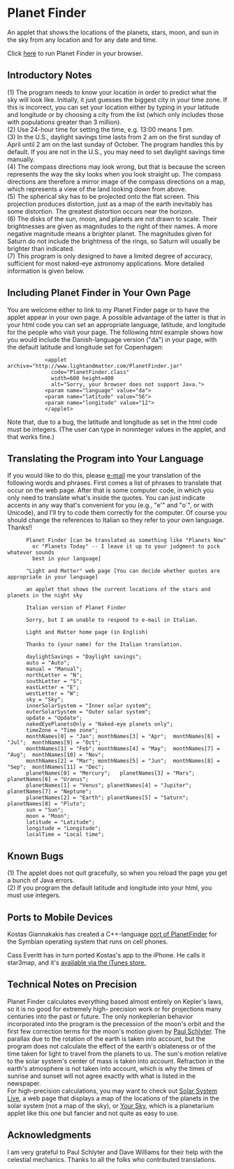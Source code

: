 Planet Finder
=============

An applet that shows the locations of the planets, stars, moon, and sun in the
sky from any location and for any date and time.

Click [here](http://www.lightandmatter.com/planetfinder/en/) to run Planet Finder
in your browser.

Introductory Notes
------------------

(1) The program needs to know your location in order to predict what the
sky will look like. Initially, it just guesses the biggest city in your
time zone. If this is incorrect, you can set your location either by
typing in your latitude and longitude or by choosing a city from the
list (which only includes those with populations greater than 3
million).  
 (2) Use 24-hour time for setting the time, e.g. 13:00 means 1 pm.  
 (3) In the U.S., daylight savings time lasts from 2 am on the first
sunday of April until 2 am on the last sunday of October. The program
handles this by default. If you are not in the U.S., you may need to set
daylight savings time manually.  
 (4) The compass directions may look wrong, but that is because the
screen represents the way the sky looks when you look straight up. The
compass directions are therefore a mirror image of the compass
directions on a map, which represents a view of the land looking down
from above.  
 (5) The spherical sky has to be projected onto the flat screen. This
projection produces distortion, just as a map of the earth inevitably
has some distortion. The greatest distortion occurs near the horizon.  
 (6) The disks of the sun, moon, and planets are not drawn to scale.
Their brightnesses are given as magnitudes to the right of their names.
A more negative magnitude means a brighter planet. The magnitudes given
for Saturn do not include the brightness of the rings, so Saturn will
usually be brighter than indicated.  
 (7) This program is only designed to have a limited degree of accuracy,
sufficient for most naked-eye astronomy applications. More detailed
information is given below.  

Including Planet Finder in Your Own Page
----------------------------------------

You are welcome either to link to my Planet Finder page or to have the
applet appear in your own page. A possible advantage of the latter is
that in your html code you can set an appropriate language, latitude,
and longitude for the people who visit your page. The following html
example shows how you would include the Danish-language version ("da")
in your page, with the default latitude and longitude set for
Copenhagen:

                <applet archive="http://www.lightandmatter.com/PlanetFinder.jar"
                  code="PlanetFinder.class"
                  width=600 height=400
                  alt="Sorry, your browser does not support Java.">
                <param name="language" value="da">
                <param name="latitude" value="56">
                <param name="longitude" value="12">
                </applet>

Note that, due to a bug, the latitude and longitude as set in the html
code must be integers. (The user can type in noninteger values in the
applet, and that works fine.)

Translating the Program into Your Language
------------------------------------------

If you would like to do this, please [e-mail](area4author.html) me your
translation of the following words and phrases. First comes a list of
phrases to translate that occur on the web page. After that is some
computer code, in which you only need to translate what's inside the
quotes. You can just indicate accents in any way that's convenient for
you (e.g., "e'" and "o\`", or with Unicode), and I'll try to code them
correctly for the computer. Of course you should change the references
to Italian so they refer to your own language. Thanks!!

       
          Planet Finder [can be translated as something like "Planets Now"
            or "Planets Today" -- I leave it up to your judgment to pick whatever sounds
            best in your language]

          "Light and Matter" web page [You can decide whether quotes are appropriate in your language]

          an applet that shows the current locations of the stars and planets in the night sky

          Italian version of Planet Finder

          Sorry, but I am unable to respond to e-mail in Italian.

          Light and Matter home page (in English)

          Thanks to (your name) for the Italian translation.

          daylightSavings = "Daylight savings";
          auto = "Auto";
          manual = "Manual";
          northLetter = "N";
          southLetter = "S";
          eastLetter = "E";
          westLetter = "W";
          sky = "Sky";
          innerSolarSystem = "Inner solar system";
          outerSolarSystem = "Outer solar system";
          update = "Update";
          nakedEyePlanetsOnly = "Naked-eye planets only";
          timeZone = "Time zone";
          monthNames[0] = "Jan"; monthNames[3] = "Apr";  monthNames[6] = "Jul";  monthNames[9] = "Oct";  
          monthNames[1] = "Feb"; monthNames[4] = "May";  monthNames[7] = "Aug";  monthNames[10] = "Nov"; 
          monthNames[2] = "Mar"; monthNames[5] = "Jun";  monthNames[8] = "Sep";  monthNames[11] = "Dec"; 
          planetNames[0] = "Mercury";   planetNames[3] = "Mars";    planetNames[6] = "Uranus";  
          planetNames[1] = "Venus"; planetNames[4] = "Jupiter"; planetNames[7] = "Neptune"; 
          planetNames[2] = "Earth"; planetNames[5] = "Saturn";  planetNames[8] = "Pluto";
          sun = "Sun";
          moon = "Moon";
          latitude = "Latitude";
          longitude = "Longitude";
          localTime = "Local time";

  

Known Bugs
----------

(1) The applet does not quit gracefully, so when you reload the page you
get a bunch of Java errors.  
 (2) If you program the default latitude and longitude into your html,
you must use integers.  

Ports to Mobile Devices
-----------------------

Kostas Giannakakis has created a C++-language [port of
PlanetFinder](http://www.newlc.com/article.php3?id_article=799) for the
Symbian operating system that runs on cell phones.

Cass Everitt has in turn ported Kostas's app to the iPhone. He calls it
star3map, and it's [available via the iTunes
store.](http://itunes.apple.com/us/app/star3map/id353613186?mt=8)

Technical Notes on Precision
----------------------------

Planet Finder calculates everything based almost entirely on Kepler's
laws, so it is no good for extremely high- precision work or for
projections many centuries into the past or future. The only
nonkeplerian behavior incorporated into the program is the precession of
the moon's orbit and the first few correction terms for the moon's
motion given by [Paul
Schlyter](http://hotel04.ausys.se/pausch/english.htm%0A). The parallax
due to the rotation of the earth is taken into account, but the program
does not calculate the effect of the earth's oblateness or of the time
taken for light to travel from the planets to us. The sun's motion
relative to the solar system's center of mass is taken into account.
Refraction in the earth's atmosphere is not taken into account, which is
why the times of sunrise and sunset will not agree exactly with what is
listed in the newspaper.   
For high-precision calculations, you may want to check out [Solar System
Live](http://www.fourmilab.ch/cgi-bin/uncgi/Solar?date=0&utc=1995%2F03%2F05+12%3A00%3A00&jd=2449782.00000&img=-k0&sys=-Sf&imgsize=500&eyes=0&orb=-b1&lat=33%B050%27&ns=North&lon=118&ew=West&hlat=90%B0&hns=North&hlon=0%B0&elements=),
a web page that displays a map of the locations of the planets in the
solar system (not a map of the sky), or [Your
Sky](http://www.fourmilab.ch/yoursky/), which is a planetarium applet
like this one but fancier and not quite as easy to use.

Acknowledgments
---------------

I am very grateful to Paul Schlyter and Dave Williams for their help
with the celestial mechanics. Thanks to all the folks who contributed
translations.
